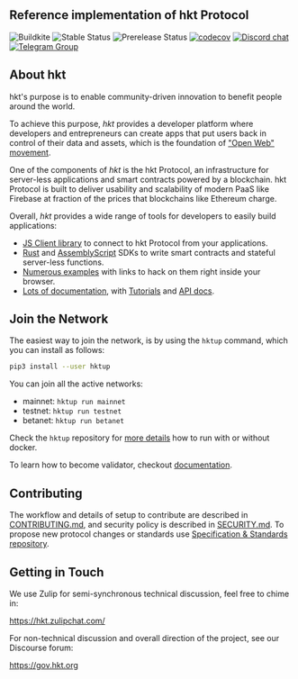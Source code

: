<br />
<br />

<br />
<br />

## Reference implementation of hkt Protocol

![Buildkite](https://img.shields.io/buildkite/0eae07525f8e44a19b48fa937813e2c21ee04aa351361cd851)
![Stable Status][stable-release]
![Prerelease Status][prerelease]
[![codecov][codecov-badge]][codecov-url]
[![Discord chat][discord-badge]][discord-url]
[![Telegram Group][telegram-badge]][telegram-url]

[stable-release]: https://img.shields.io/github/v/release/hktprotocol/hktcore?label=stable
[prerelease]: https://img.shields.io/github/v/release/hktprotocol/hktcore?include_prereleases&label=prerelease
[ci-badge-master]: https://badge.buildkite.com/a81147cb62c585cc434459eedd1d25e521453120ead9ee6c64.svg?branch=master
[ci-url]: https://buildkite.com/hktprotocol/hktcore
[codecov-badge]: https://codecov.io/gh/hktprotocol/hktcore/branch/master/graph/badge.svg
[codecov-url]: https://codecov.io/gh/hktprotocol/hktcore
[discord-badge]: https://img.shields.io/discord/490367152054992913.svg
[discord-url]: https://hkt.chat
[telegram-badge]: https://cdn.jsdelivr.net/gh/Patrolavia/telegram-badge@8fe3382b3fd3a1c533ba270e608035a27e430c2e/chat.svg
[telegram-url]: https://t.me/cryptohkt

## About hkt

hkt's purpose is to enable community-driven innovation to benefit people around the world.

To achieve this purpose, _hkt_ provides a developer platform where developers and entrepreneurs can create apps that put users back in control of their data and assets, which is the foundation of ["Open Web" movement][open-web-url].

One of the components of _hkt_ is the hkt Protocol, an infrastructure for server-less applications and smart contracts powered by a blockchain.
hkt Protocol is built to deliver usability and scalability of modern PaaS like Firebase at fraction of the prices that blockchains like Ethereum charge.

Overall, _hkt_ provides a wide range of tools for developers to easily build applications:

- [JS Client library][js-api] to connect to hkt Protocol from your applications.
- [Rust][rust-sdk] and [AssemblyScript][as-sdk] SDKs to write smart contracts and stateful server-less functions.
- [Numerous examples][examples-url] with links to hack on them right inside your browser.
- [Lots of documentation][docs-url], with [Tutorials][tutorials-url] and [API docs][api-docs-url].

[open-web-url]: https://techcrunch.com/2016/04/10/1301496/
[js-api]: https://github.com/hkt/hkt-api-js
[rust-sdk]: https://github.com/hkt/hkt-sdk-rs
[as-sdk]: https://github.com/hkt/hkt-sdk-as
[examples-url]: https://hkt.dev
[docs-url]: https://docs.hkt.org
[tutorials-url]: https://docs.hkt.org/tutorials/welcome
[api-docs-url]: https://docs.hkt.org/api/rpc/introduction

## Join the Network

The easiest way to join the network, is by using the `hktup` command, which you can install as follows:

```bash
pip3 install --user hktup
```

You can join all the active networks:

- mainnet: `hktup run mainnet`
- testnet: `hktup run testnet`
- betanet: `hktup run betanet`

Check the `hktup` repository for [more details](https://github.com/hkt/hktup) how to run with or without docker.

To learn how to become validator, checkout [documentation](https://docs.hkt.org/docs/develop/node/validator/staking-and-delegation).

## Contributing

The workflow and details of setup to contribute are described in [CONTRIBUTING.md](CONTRIBUTING.md), and security policy is described in [SECURITY.md](SECURITY.md).
To propose new protocol changes or standards use [Specification & Standards repository](https://github.com/hktprotocol/NEPs).

## Getting in Touch

We use Zulip for semi-synchronous technical discussion, feel free to chime in:

https://hkt.zulipchat.com/

For non-technical discussion and overall direction of the project, see our Discourse forum:

https://gov.hkt.org
